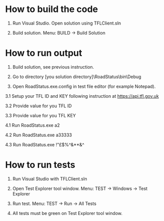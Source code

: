 # How to build the code

1. Run Visual Studio. Open solution using TFLClient.sln

2. Build solution. Menu: BUILD -> Build Solution

# How to run output

1. Build solution, see previous instruction.

2. Go to directory [you solution directory]\RoadStatus\bin\Debug

3. Open RoadStatus.exe.config in test file editor (for example Notepad).

3.1 Setup your TFL ID and KEY following instruction at https://api.tfl.gov.uk

3.2 Provide value for you TFL ID <add key="id" value="YOUR ID" />

3.3 Provide value for you TFL KEY <add key="key" value="YOUR KEY" />

4.1 Run RoadStatus.exe a2

4.2 Run RoadStatus.exe a33333

4.3 Run RoadStatus.exe !"£$%^&**&^

# How to run tests

1. Run Visual Studio with TFLClient.sln

2. Open Test Explorer tool window. Menu: TEST -> Windows -> Test Explorer

3. Run test. Menu: TEST -> Run -> All Tests

4. All tests must be green on Test Explorer tool window.

